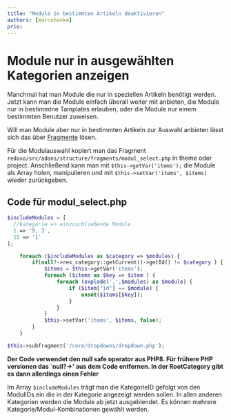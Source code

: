```yaml
---
title: "Module in bestimmten Artikeln deaktivieren"
authors: [marcohanke]
prio:
---
```


# Module nur in ausgewählten Kategorien anzeigen

Manchmal hat man Module die nur in speziellen Artikeln benötigt werden. Jetzt kann man die Module einfach überall weiter mit anbieten, die Module nur in bestimmtne Tamplates erlauben, oder die Module nur einem bestimmten Benutzer zuweisen.

Will man Module aber nur in bestimmten Artikeln zur Auswahl anbieten lässt sich das über [Fragmente](https://redaxo.org/doku/main/fragmente) lösen.

Für die Modulauswahl kopiert man das Fragment `redaxo/src/adons/structure/fragments/modul_select.php` in theme oder project. Anschließend kann man mit `$this->getVar('items');` die Module als Array holen, manipulieren und mit `$this->setVar('items', $items)` wieder zurückgeben.

## Code für modul_select.php

```php
$includeModules = [
  //kategorie => einzuschließende Module
  1 => '9, 3',
  15 => '1'
];

    foreach ($includeModules as $category => $modules) {
        if(null?->rex_category::getCurrent()->getId() != $category ) {
            $items = $this->getVar('items');
            foreach ($items as $key => $item ) {
                foreach (explode(',',$modules) as $module) {
                    if ($item["id"] == $module) {
                        unset($items[$key]);
                    }
                }
            }
            $this->setVar('items', $items, false);
        }
    }

$this->subfragment('/core/dropdowns/dropdown.php');
```
 **Der Code verwendet den null safe operator aus PHP8. Für frühere PHP versionen das `null?->' aus dem Code entfernen. In der RootCategory gibt es dann allerdings einen Fehler**

Im Array `$includeModules` trägt man die KategorieID gefolgt von den ModulIDs ein die in der Kategorie angezeigt werden sollen. In allen anderen Kategorien werden die Module ab jetzt ausgeblendet. Es können mehrere Kategorie/Modul-Kombinationen gewählt werden.


